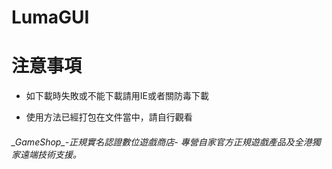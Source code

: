 # LumaGUI

<h1>注意事項</h1>
<ul><li>如下載時失敗或不能下載請用IE或者關防毒下載</li></ul>
<ul><li>使用方法已經打包在文件當中，請自行觀看</li></ul>

<h6>_GameShop_-正規實名認證數位遊戲商店- 專營自家官方正規遊戲產品及全港獨家遠端技術支援。</h6>
